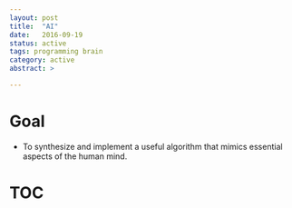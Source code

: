 ```yaml
---
layout: post
title:  "AI"
date:   2016-09-19
status: active
tags: programming brain
category: active
abstract: >

---
```


<!--more-->

# Goal
* To synthesize and implement a useful algorithm that mimics essential aspects of the human mind.

# TOC
